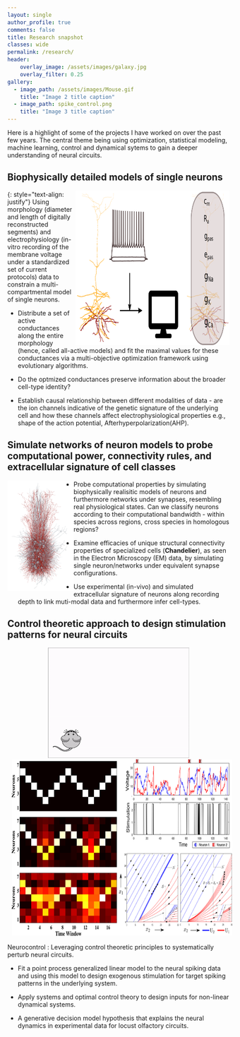 ```yaml
---
layout: single
author_profile: true
comments: false
title: Research snapshot 
classes: wide
permalink: /research/
header:
    overlay_image: /assets/images/galaxy.jpg
    overlay_filter: 0.25
gallery:
  - image_path: /assets/images/Mouse.gif
    title: "Image 2 title caption"
  - image_path: spike_control.png
    title: "Image 3 title caption"
---
```


Here is a highlight of some of the projects I have worked on over the past few years. The central theme being using optimization, statistical modeling, machine learning, control and dynamical sytems to gain a deeper understanding of neural circuits.

## Biophysically detailed models of single neurons
<img src="/assets/images/opt_graphical_abstract.png" height="350" width="350" align='right'> 
{: style="text-align: justify"}
Using morphology (diameter and length of digitally reconstructed segments) and electrophysiology (in-vitro recording of the membrane voltage under a standardized set of current protocols) data to constrain a multi-compartmental model of single neurons.

* Distribute a set of active conductances along the entire morphology (hence, called all-active models) and fit the maximal values for these conductances via a multi-objective optimization framework using evolutionary algorithms.

* Do the optmized conductances preserve information about the broader cell-type identity?

* Establish causal relationship between different modalities of data - are the ion channels indicative of the genetic signature of the underlying cell and how these channels affect electrophysiological properties e.g., shape of the action potential, Afterhyperpolarization(AHP).


## Simulate networks of neuron models to probe computational power, connectivity rules, and extracellular signature of cell classes
<img src="/assets/images/300_neurons.png" height="250" width="150" align='left'>

* Probe computational properties by simulating biophysically realisitic models of neurons and furthermore networks under synapses, resembling real physiological states. Can we classify neurons according to their computational bandwidth -  within species across regions, cross species in homologous regions?

* Examine efficacies of unique structural connectivity properties of specialized cells (**Chandelier**), as seen in the Electron Microscopy (EM) data, by simulating single neuron/networks under equivalent synapse configurations.

* Use experimental (in-vivo) and simulated extracellular signature of neurons along recording depth to link muti-modal data and furthermore infer cell-types.


## Control theoretic approach to design stimulation patterns for neural circuits
<p align="center">
<img src="/assets/images/Mouse.gif" height="250" width="320"> 

<img src="/assets/images/spike_control.png" height="400" width="500" hspace="10"> 
</p>
Neurocontrol : Leveraging control theoretic principles to systematically perturb neural circuits.

* Fit a point process generalized linear model to the neural spiking data and using this model to design exogenous stimulation for target spiking patterns in the underlying system.

* Apply systems and optimal control theory to design inputs for non-linear dynamical systems.

* A generative decision model hypothesis that explains the neural dynamics in experimental data for locust olfactory circuits.